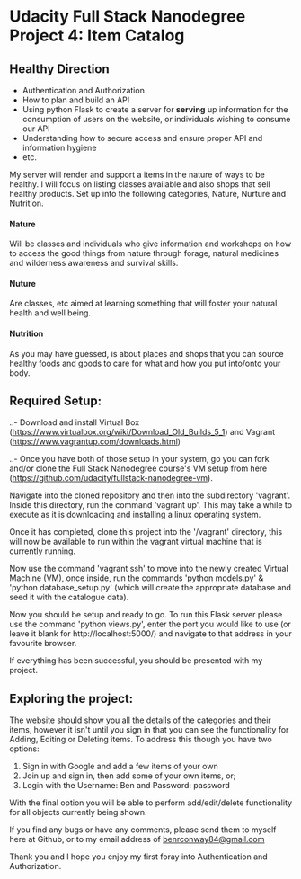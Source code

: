 # Udacity Full Stack Nanodegree Project 4: Item Catalog

## Healthy Direction

- Authentication and Authorization
- How to plan and build an API
- Using python Flask to create a server for **serving** up information for the consumption of users on the website, or
 individuals wishing to consume our API
- Understanding how to secure access and ensure proper API and information hygiene
- etc.

My server will render and support a items in the nature of ways to be healthy. I will focus on listing classes available
and also shops that sell healthy products. Set up into the following categories, Nature, Nurture and Nutrition.

#### Nature
Will be classes and individuals who give information and workshops on how to access the good things from nature through
forage, natural medicines and wilderness awareness and survival skills.

#### Nuture
Are classes, etc aimed at learning something that will foster your natural health and well being.

#### Nutrition
As you may have guessed, is about places and shops that you can source healthy foods and goods to care for what and how
you put into/onto your body.



## Required Setup:

..- Download and install Virtual Box (https://www.virtualbox.org/wiki/Download_Old_Builds_5_1) and Vagrant (https://www.vagrantup.com/downloads.html)

..- Once you have both of those setup in your system, go you can fork and/or clone the Full Stack Nanodegree course's VM setup from here (https://github.com/udacity/fullstack-nanodegree-vm).

Navigate into the cloned repository and then into the subdirectory 'vagrant'. Inside this directory, run the command 'vagrant up'. This may take a while to execute as it is downloading and installing a linux operating system.

Once it has completed, clone this project into the '/vagrant' directory, this will now be available to run within the vagrant virtual machine that is currently running.

Now use the command 'vagrant ssh' to move into the newly created Virtual Machine (VM), once inside, run the commands 'python models.py' & 'python database_setup.py' (which will create the appropriate database and seed it with the catalogue data).

Now you should be setup and ready to go. To run this Flask server please use the command 'python views.py', enter the port you would like to use (or leave it blank for http://localhost:5000/) and navigate to that address in your favourite browser.

If everything has been successful, you should be presented with my project.

## Exploring the project:

The website should show you all the details of the categories and their items, however it isn't until you
sign in that you can see the functionality for Adding, Editing or Deleting items. To address this though
you have two options:
1) Sign in with Google and add a few items of your own
2) Join up and sign in, then add some of your own items, or;
3) Login with the Username: Ben and Password: password

With the final option you will be able to perform add/edit/delete functionality for all objects currently being shown.

If you find any bugs or have any comments, please send them to myself here at Github, or to my email address of
benrconway84@gmail.com

Thank you and I hope you enjoy my first foray into Authentication and Authorization.

